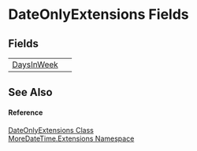# DateOnlyExtensions Fields




## Fields
<table>
<tr>
<td><a href="F_MoreDateTime_Extensions_DateOnlyExtensions_DaysInWeek.md">DaysInWeek</a></td>
<td> </td></tr>
</table>

## See Also


#### Reference
<a href="T_MoreDateTime_Extensions_DateOnlyExtensions.md">DateOnlyExtensions Class</a>  
<a href="N_MoreDateTime_Extensions.md">MoreDateTime.Extensions Namespace</a>  
